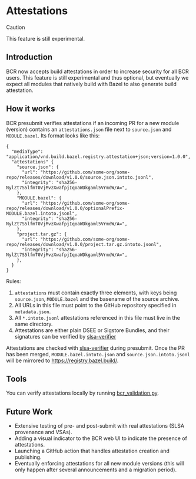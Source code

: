 # Attestations

> [!CAUTION]
> This feature is still experimental.

## Introduction

BCR now accepts build attestations in order to increase security for all BCR users.
This feature is still experimental and thus optional, but eventually we expect all
modules that natively build with Bazel to also generate build attestation.

## How it works

BCR presubmit verifies attestations if an incoming PR for a new module (version) contains an `attestations.json` file next to `source.json` and `MODULE.bazel`.
Its format looks like this:

```
{
  "mediaType": "application/vnd.build.bazel.registry.attestation+json;version=1.0.0",
  "attestations" {
    "source.json": {
      "url": "https://github.com/some-org/some-repo/releases/download/v1.0.0/source.json.intoto.jsonl",
      "integrity": "sha256-NylZt7S5lfmT0VjMvzXwafpjIqoaWDkgaml5VrmdW/A=",
    },
    "MODULE.bazel": {
      "url": "https://github.com/some-org/some-repo/releases/download/v1.0.0/optionalPrefix-MODULE.bazel.intoto.jsonl",
      "integrity": "sha256-NylZt7S5lfmT0VjMvzXwafpjIqoaWDkgaml5VrmdW/A=",
    },
    "project.tar.gz": {
      "url": "https://github.com/some-org/some-repo/releases/download/v1.0.0/project.tar.gz.intoto.jsonl",
      "integrity": "sha256-NylZt7S5lfmT0VjMvzXwafpjIqoaWDkgaml5VrmdW/A=",
    },
  }
}
```

Rules:

1. `attestations` must contain exactly three elements, with keys being `source.json`, `MODULE.bazel` and the basename of the source archive.
2. All URLs in this file must point to the GitHub repository specified in `metadata.json`.
3. All `*.intoto.jsonl` attestations referenced in this file must live in the same directory.
4. Attestations are either plain DSEE or Sigstore Bundles, and their signatures can be verified by [slsa-verifier](https://github.com/slsa-framework/slsa-verifier)

Attestations are checked with [slsa-verifier](https://github.com/slsa-framework/slsa-verifier) during presubmit.
Once the PR has been merged, `MODULE.bazel.intoto.json` and `source.json.intoto.jsonl` will be mirrored to https://registry.bazel.build/.

## Tools

You can verify attestations locally by running [bcr_validation.py](README.md#validations).

## Future Work

- Extensive testing of pre- and post-submit with real attestations (SLSA provenance and VSAs).
- Adding a visual indicator to the BCR web UI to indicate the presence of attestations.
- Launching a GitHub action that handles attestation creation and publishing.
- Eventually enforcing attestations for all new module versions (this will only happen after several announcements and a migration period).
